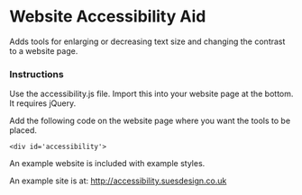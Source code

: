 # Website Accessibility Aid

Adds tools for enlarging or decreasing text size and changing the contrast to a website page.

### Instructions

Use the accessibility.js file. Import this into your website page at the bottom. It requires jQuery.

Add the following code on the website page where you want the tools to be placed.

```
<div id='accessibility'>

```

An example website is included with example styles.

An example site is at: http://accessibility.suesdesign.co.uk

